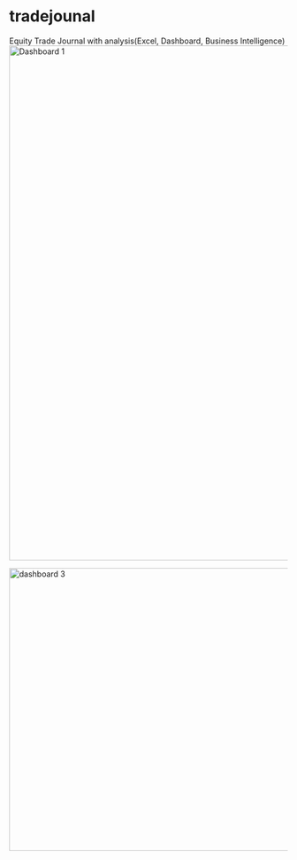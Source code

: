 # tradejounal
Equity Trade Journal with analysis(Excel, Dashboard, Business Intelligence)
<img width="930" alt="Dashboard 1" src="https://github.com/Dakshrawal02/tradejounal/assets/99242044/acd56a5c-89ae-4991-af83-6428db214376">

<img width="511" alt="dashboard 3" src="https://github.com/Dakshrawal02/tradejounal/assets/99242044/cea731e0-5f16-4bb7-88b3-0ac38f5fd377">
